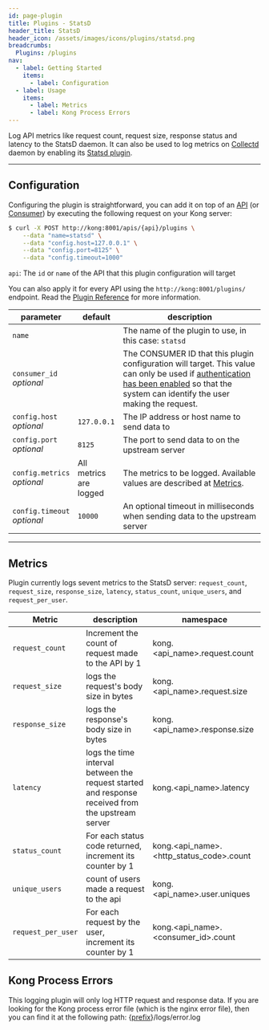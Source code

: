 ```yaml
---
id: page-plugin
title: Plugins - StatsD
header_title: StatsD
header_icon: /assets/images/icons/plugins/statsd.png
breadcrumbs:
  Plugins: /plugins
nav:
  - label: Getting Started
    items:
      - label: Configuration
  - label: Usage
    items:
      - label: Metrics
      - label: Kong Process Errors
---
```


Log API metrics like request count, request size, response status and latency to the StatsD daemon.
It can also be used to log metrics on [Collectd](https://collectd.org/) daemon by enabling its [Statsd plugin](https://collectd.org/wiki/index.php/Plugin:StatsD).

----

## Configuration

Configuring the plugin is straightforward, you can add it on top of an [API][api-object] (or [Consumer][consumer-object]) by executing the following request on your Kong server:

```bash
$ curl -X POST http://kong:8001/apis/{api}/plugins \
    --data "name=statsd" \
    --data "config.host=127.0.0.1" \
    --data "config.port=8125" \
    --data "config.timeout=1000"
```

`api`: The `id` or `name` of the API that this plugin configuration will target

You can also apply it for every API using the `http://kong:8001/plugins/` endpoint. Read the [Plugin Reference](/docs/latest/admin-api/#add-plugin) for more information.

parameter                     | default | description
---                           | ---     | ---
`name`                        |         | The name of the plugin to use, in this case: `statsd`
`consumer_id`<br>*optional*   |         | The CONSUMER ID that this plugin configuration will target. This value can only be used if [authentication has been enabled][faq-authentication] so that the system can identify the user making the request.
`config.host`<br>*optional*   | `127.0.0.1` | The IP address or host name to send data to
`config.port`<br>*optional*   | `8125`  | The port to send data to on the upstream server
`config.metrics`<br>*optional* | All metrics<br>are logged | The metrics to be logged. Available values are described at [Metrics](#metrics).
`config.timeout`<br>*optional* | `10000` | An optional timeout in milliseconds when sending data to the upstream server

[api-object]: /docs/latest/admin-api/#api-object
[configuration]: /docs/latest/configuration
[consumer-object]: /docs/latest/admin-api/#consumer-object
[faq-authentication]: /about/faq/#how-can-i-add-an-authentication-layer-on-a-microservice/api?

----

## Metrics

Plugin currently logs sevent metrics to the StatsD server: `request_count`, `request_size`, `response_size`, `latency`, `status_count`, `unique_users`, and `request_per_user`.

Metric                     | description | namespace
---                        | ---         | -----
`request_count`              | Increment the count of request made to the API by 1 | kong.\<api_name>.request.count
`request_size`               | logs the request's body size in bytes | kong.\<api_name>.request.size
`response_size`               | logs the response's body size in bytes | kong.\<api_name>.response.size
`latency`                   | logs the time interval between the request started and response received from the upstream server | kong.\<api_name>.latency
`status_count`               | For each status code returned, increment its counter by 1 | kong.\<api_name>.\<http_status_code>.count
`unique_users`               | count of users made a request to the api | kong.\<api_name>.user.uniques
`request_per_user`               | For each request by the user, increment its counter by 1 | kong.\<api_name>.\<consumer_id>.count

## Kong Process Errors

This logging plugin will only log HTTP request and response data. If you are looking for the Kong process error file (which is the nginx error file), then you can find it at the following path: {[prefix](/docs/{{site.data.kong_latest.release}}/configuration/#prefix)}/logs/error.log
